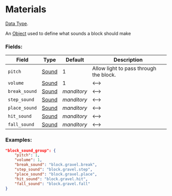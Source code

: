 # Materials

[Data Type](../data_types.md).

An [Object](object.md) used to define what sounds a block should make

### Fields:

Field                |                  Type               |  Default  | Description
---------------------|-------------------------------------|-----------|-------------
`pitch`              | [Sound](../data_types/sound.md)     |     1     | Allow light to pass through the block.
`volume`             | [Sound](../data_types/sound.md)     |     1     | <-->
`break_sound`        | [Sound](../data_types/sound.md)     |*manditory*| <-->
`step_sound`         | [Sound](../data_types/sound.md)     |*manditory*| <-->
`place_sound`        | [Sound](../data_types/sound.md)     |*manditory*| <-->
`hit_sound`          | [Sound](../data_types/sound.md)     |*manditory*| <-->
`fall_sound`         | [Sound](../data_types/sound.md)     |*manditory*| <-->

### Examples:

```json
"block_sound_group": {
	"pitch": 1,
	"volume": 1,
	"break_sound": "block.gravel.break",
	"step_sound": "block.gravel.step",
	"place_sound": "block.gravel.place",
	"hit_sound": "block.gravel.hit",
	"fall_sound": "block.gravel.fall"
}
```